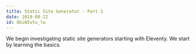 ```yaml
---
title: Static Site Generator - Part 1
date: 2019-08-22
id: QGiW2vtu_lw
---
```


We begin investigating static site generators starting with Eleventy. We start by learning the basics.

